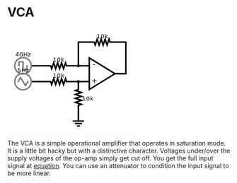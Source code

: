 # VCA

![VCA](preview.png)

The VCA is a simple operational amplifier that operates in saturation mode. It is a little bit hacky but with a distinctive character. Voltages under/over the supply voltages of the op-amp simply get cut off. You get the full input signal at [equation](https://latex.codecogs.com/gif.latex?%5Cfrac%7BV_%7B&plus;%7D-V_%7B-%7D%7D%7B2%7D). You can use an attenuator to condition the input signal to be more linear.

